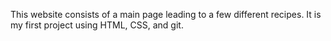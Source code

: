 This website consists of a main page leading to a few different recipes. It is my first project using HTML, CSS, and git.
